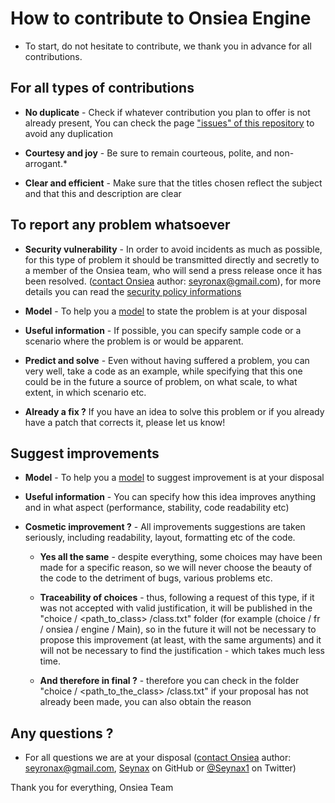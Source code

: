 # How to contribute to Onsiea Engine

- To start, do not hesitate to contribute, we thank you in advance for all contributions.

## For all types of contributions

- **No duplicate** - Check if whatever contribution you plan to offer is not already present, You can check the page ["issues" of this repository](https://github.com/Onsiea/Onsiea/issues) to avoid any duplication

- **Courtesy and joy** - Be sure to remain courteous, polite, and non-arrogant.*

- **Clear and efficient** - Make sure that the titles chosen reflect the subject and that this and description are clear

## To report any problem whatsoever

- **Security vulnerability** - In order to avoid incidents as much as possible, for this type of problem it should be transmitted directly and secretly to a member of the Onsiea team, who will send a press release once it has been resolved. ([contact Onsiea](https://github.com/Onsiea/Onsiea/wiki/Contact) author: seyronax@gmail.com), for more details you can read the [security policy informations](https://github.com/Onsiea/OnsieaEngine/blob/main/SECURITY.md#security-policy)

- **Model** - To help you a [model](https://github.com/Onsiea/Onsiea/blob/main/.github/ISSUE_TEMPLATE/bug_report.md) to state the problem is at your disposal

- **Useful information** - If possible, you can specify sample code or a scenario where the problem is or would be apparent.

- **Predict and solve** - Even without having suffered a problem, you can very well, take a code as an example, while specifying that this one could be in the future a source of problem, on what scale, to what extent, in which scenario etc.

- **Already a fix ?** If you have an idea to solve this problem or if you already have a patch that corrects it, please let us know!

## Suggest improvements

- **Model** - To help you a [model](https://github.com/Onsiea/Onsiea/blob/main/.github/ISSUE_TEMPLATE/feature_request.md) to suggest improvement is at your disposal

- **Useful information** - You can specify how this idea improves anything and in what aspect (performance, stability, code readability etc)

- **Cosmetic improvement ?** - All improvements suggestions are taken seriously, including readability, layout, formatting etc of the code.

  - **Yes all the same** - despite everything, some choices may have been made for a specific reason, so we will never choose the beauty of the code to the detriment of bugs, various problems etc.

  - **Traceability of choices** - thus, following a request of this type, if it was not accepted with valid justification, it will be published in the "choice / <path_to_class> /class.txt" folder (for example (choice / fr / onsiea / engine / Main), so in the future it will not be necessary to propose this improvement (at least, with the same arguments) and it will not be necessary to find the justification - which takes much less time.

  - **And therefore in final ?** - therefore you can check in the folder "choice / <path_to_the_class> /class.txt" if your proposal has not already been made, you can also obtain the reason

## Any questions ?

- For all questions we are at your disposal ([contact Onsiea](https://github.com/Onsiea/Onsiea/wiki/Contact) author: seyronax@gmail.com, [Seynax](https://github.com/seynax) on GitHub or [@Seynax1](https://twitter.com/Seynax1) on Twitter)

Thank you for everything,
Onsiea Team
